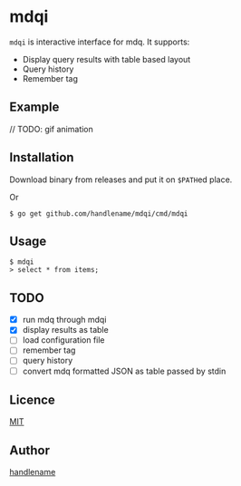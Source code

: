 # mdqi

`mdqi` is interactive interface for mdq.
It supports:

- Display query results with table based layout
- Query history
- Remember tag

## Example

// TODO: gif animation

## Installation

Download binary from releases and put it on `$PATH`ed place.

Or

```
$ go get github.com/handlename/mdqi/cmd/mdqi
```

## Usage

```
$ mdqi
> select * from items;
```

## TODO

- [x] run mdq through mdqi
- [x] display results as table
- [ ] load configuration file
- [ ] remember tag
- [ ] query history
- [ ] convert mdq formatted JSON as table passed by stdin

## Licence

[MIT](https://github.com/handlename/mdqi/blob/master/LICENSE)

## Author

[handlename](https://github.com/handlename)

